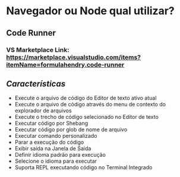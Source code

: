 # Navegador ou Node qual utilizar?

## Code Runner
### VS Marketplace Link: https://marketplace.visualstudio.com/items?itemName=formulahendry.code-runner

## <em>Características</em>
 
<ul>
<li>Execute o arquivo de código do Editor de texto ativo atual</li>
<li>Execute o arquivo de código através do menu de contexto do explorador de arquivos</li>
<li>Execute o trecho de código selecionado no Editor de texto</li>
<li>Executar código por Shebang</li>
<li>Executar código por glob de nome de arquivo</li>
<li>Executar comando personalizado</li>
<li>Parar a execução do código</li>
<li>Exibir saída na Janela de Saída</li>
<li>Definir idioma padrão para execução</li>
<li>Selecione o idioma para executar</li>
<li>Suporta REPL executando código no Terminal Integrado</li>
</ul>